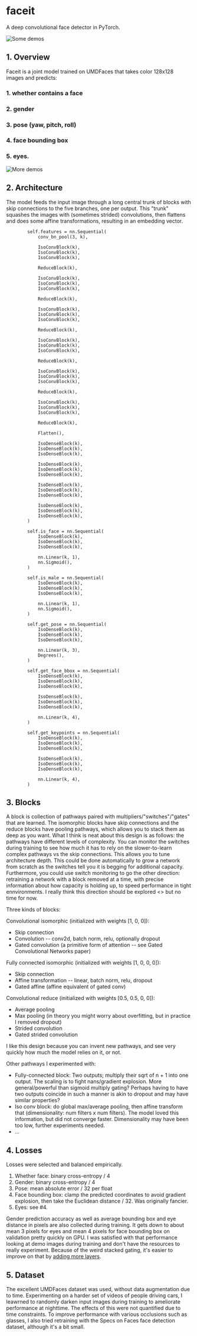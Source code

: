 # faceit

A deep convolutional face detector in PyTorch.

![Some demos](https://github.com/knighton/faceit/raw/master/umdfaces.png)

## 1. Overview

Faceit is a joint model trained on UMDFaces that takes color 128x128 images and predicts:
### 1. whether contains a face
### 2. gender
### 3. pose (yaw, pitch, roll)
### 4. face bounding box
### 5. eyes.

![More demos](https://github.com/knighton/faceit/raw/master/drivers.png)

## 2. Architecture

The model feeds the input image through a long central trunk of blocks with skip connections to the five branches, one per output.  This "trunk" squashes the images with (sometimes strided) convolutions, then flattens and does some affine transformations, resulting in an embedding vector.

```
        self.features = nn.Sequential(
            conv_bn_pool(3, k),

            IsoConvBlock(k),
            IsoConvBlock(k),
            IsoConvBlock(k),

            ReduceBlock(k),

            IsoConvBlock(k),
            IsoConvBlock(k),
            IsoConvBlock(k),

            ReduceBlock(k),

            IsoConvBlock(k),
            IsoConvBlock(k),
            IsoConvBlock(k),

            ReduceBlock(k),

            IsoConvBlock(k),
            IsoConvBlock(k),
            IsoConvBlock(k),

            ReduceBlock(k),

            IsoConvBlock(k),
            IsoConvBlock(k),
            IsoConvBlock(k),

            ReduceBlock(k),

            IsoConvBlock(k),
            IsoConvBlock(k),
            IsoConvBlock(k),

            ReduceBlock(k),

            Flatten(),

            IsoDenseBlock(k),
            IsoDenseBlock(k),
            IsoDenseBlock(k),

            IsoDenseBlock(k),
            IsoDenseBlock(k),
            IsoDenseBlock(k),

            IsoDenseBlock(k),
            IsoDenseBlock(k),
            IsoDenseBlock(k),

            IsoDenseBlock(k),
            IsoDenseBlock(k),
            IsoDenseBlock(k),
        )

        self.is_face = nn.Sequential(
            IsoDenseBlock(k),
            IsoDenseBlock(k),
            IsoDenseBlock(k),

            nn.Linear(k, 1),
            nn.Sigmoid(),
        )

        self.is_male = nn.Sequential(
            IsoDenseBlock(k),
            IsoDenseBlock(k),
            IsoDenseBlock(k),

            nn.Linear(k, 1),
            nn.Sigmoid(),
        )

        self.get_pose = nn.Sequential(
            IsoDenseBlock(k),
            IsoDenseBlock(k),
            IsoDenseBlock(k),

            nn.Linear(k, 3),
            Degrees(),
        )

        self.get_face_bbox = nn.Sequential(
            IsoDenseBlock(k),
            IsoDenseBlock(k),
            IsoDenseBlock(k),

            IsoDenseBlock(k),
            IsoDenseBlock(k),
            IsoDenseBlock(k),

            nn.Linear(k, 4),
        )

        self.get_keypoints = nn.Sequential(
            IsoDenseBlock(k),
            IsoDenseBlock(k),
            IsoDenseBlock(k),

            IsoDenseBlock(k),
            IsoDenseBlock(k),
            IsoDenseBlock(k),

            nn.Linear(k, 4),
        )
```

## 3. Blocks

A block is collection of pathways paired with multipliers/"switches"/"gates" that are learned.  The isomorphic blocks have skip connections and the reduce blocks have pooling pathways, which allows you to stack them as deep as you want.  What I think is neat about this design is as follows: the pathways have different levels of complexity.  You can monitor the switches during training to see how much it has to rely on the slower-to-learn complex pathways vs the skip connections. This allows you to tune architecture depth.  This could be done automatically to grow a network from scratch as the switches tell you it is begging for additional capacity.  Furthermore, you could use switch monitoring to go the other direction: retraining a network with a block removed at a time, with precise information about how capacity is holding up, to speed performance in tight ennvironments.  I really think this direction should be explored <<bat signal>> but no time for now.

Three kinds of blocks:

Convolutional isomorphic (initialized with weights [1, 0, 0]):
* Skip connection
* Convolution -- conv2d, batch norm, relu, optionally dropout
* Gated convolution (a primitive form of attention -- see Gated Convolutional Networks paper)

Fully connected isomorphic (initialized with weights [1, 0, 0, 0]):
* Skip connection
* Affine transformation -- linear, batch norm, relu, dropout
* Gated affine (affine equivalent of gated conv)

Convolutional reduce (initialized with weights [0.5, 0.5, 0, 0]):
* Average pooling
* Max pooling (in theory you might worry about overfitting, but in practice I removed dropout)
* Strided convolution
* Gated strided convolution

I like this design because you can invent new pathways, and see very quickly how much the model relies on it, or not.

Other pathways I experimented with:
* Fully-connected block: Two outputs; multiply their sqrt of n + 1 into one output.  The scaling is to fight nans/gradient explosion.  More general/powerful than sigmoid multiply gating?  Perhaps having to have two outputs coincide in such a manner is akin to dropout and may have similar properties?
* Iso conv block: do global max/average pooling, then affine transform that (dimensionality: num filters x num filters).  The model loved this information, but did not converge faster.  Dimensionality may have been too low, further experiments needed.
* ...

## 4. Losses

Losses were selected and balanced empirically.

1. Whether face: binary cross-entropy / 4
2. Gender: binary cross-entropy / 4
3. Pose: mean absolute error / 32 per float
4. Face bounding box: clamp the predicted coordinates to avoid gradient explosion, then take the Euclidean distance / 32.  Was originally fancier.
5. Eyes: see #4.

Gender prediction accuracy as well as average bounding box and eye distance in pixels are also collected during training.  It gets down to about mean 3 pixels for eyes and mean 4 pixels for face bounding box on validation pretty quickly on GPU.  I was satisfied with that performance looking at demo images during training and don't have the resources to really experiment.  Because of the weird stacked gating, it's easier to improve on that by [adding more layers](https://qph.fs.quoracdn.net/main-qimg-2b1f074e9659128d405e3d87a13ae308-c).

## 5. Dataset

The excellent UMDFaces dataset was used, without data augmentation due to time.  Experimenting on a harder set of videos of people driving cars, I leawrned to randomly darken input images during training to ameliorate performance at nighttime.  The effects of this were not quantified due to time constraints.  To improve performance with various occlusions such as glasses, I also tried retraining with the Specs on Faces face detection dataset, although it's a bit small.
